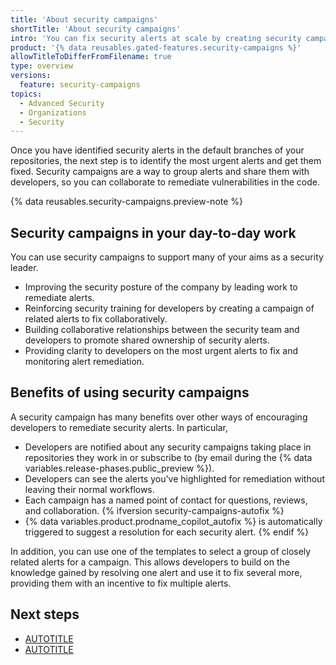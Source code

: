 ```yaml
---
title: 'About security campaigns'
shortTitle: 'About security campaigns'
intro: 'You can fix security alerts at scale by creating security campaigns and collaborating with developers to burn down your security backlog.'
product: '{% data reusables.gated-features.security-campaigns %}'
allowTitleToDifferFromFilename: true
type: overview
versions:
  feature: security-campaigns
topics:
  - Advanced Security
  - Organizations
  - Security
---
```


Once you have identified security alerts in the default branches of your repositories, the next step is to identify the most urgent alerts and get them fixed. Security campaigns are a way to group alerts and share them with developers, so you can collaborate to remediate vulnerabilities in the code.

{% data reusables.security-campaigns.preview-note %}

## Security campaigns in your day-to-day work

You can use security campaigns to support many of your aims as a security leader.

* Improving the security posture of the company by leading work to remediate alerts.
* Reinforcing security training for developers by creating a campaign of related alerts to fix collaboratively.
* Building collaborative relationships between the security team and developers to promote shared ownership of security alerts.
* Providing clarity to developers on the most urgent alerts to fix and monitoring alert remediation.

## Benefits of using security campaigns

A security campaign has many benefits over other ways of encouraging developers to remediate security alerts. In particular,

* Developers are notified about any security campaigns taking place in repositories they work in or subscribe to (by email during the {% data variables.release-phases.public_preview %}).
* Developers can see the alerts you've highlighted for remediation without leaving their normal workflows.
* Each campaign has a named point of contact for questions, reviews, and collaboration.  {% ifversion security-campaigns-autofix %}
* {% data variables.product.prodname_copilot_autofix %} is automatically triggered to suggest a resolution for each security alert. {% endif %}

In addition, you can use one of the templates to select a group of closely related alerts for a campaign. This allows developers to build on the knowledge gained by resolving one alert and use it to fix several more, providing them with an incentive to fix multiple alerts.

## Next steps

* [AUTOTITLE](/code-security/securing-your-organization/fixing-security-alerts-at-scale/best-practice-fix-alerts-at-scale)
* [AUTOTITLE](/code-security/securing-your-organization/fixing-security-alerts-at-scale/creating-tracking-security-campaigns)
